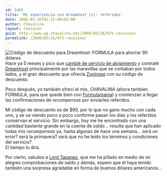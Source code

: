 ```yaml
---
id: 1465
title: 'Mi experiencia con Dreamhost (i): referidos'
date: 2006-05-16T01:15:08+02:00
author: Chavalina
layout: revision
guid: http://www.wp.chavalina.net/2006/05/16/675-revision/
permalink: /2006/05/16/675-revision/
---
```

<img class="imgizqda" src="http://formulamania.com/n/img/publicidad/dreamhost.png" alt="C&oacute;digo de descuento para Dreamhost: FORMULA para ahorrar 90 d&oacute;lares" /> Hace ya 5 meses y pico que <a href="http://chavalina.net/comentar.php?idpost=618" target="_blank">cambi&eacute; de servicio de alojamiento</a> y contrat&eacute; <a href="http://www.dreamhost.com/r.cgi?chavalina" target="_blank">Dreamhost</a> principalmente por las maravillas que se contaban por todos lados, y el gran descuento que ofrec&iacute;a <a href="http://mundogeek.net/archivos/2006/01/08/alojamiento-con-20gb-de-espacio-y-1000gb-de-ancho-de-banda-por-2-euros-al-mes/" target="_blank">Zootropo</a> con su c&oacute;digo de descuento.

Poco despu&eacute;s, yo tambi&eacute;n ofrec&iacute; el m&iacute;o, CHAVALINA (ahora tambi&eacute;n FORMULA, para que quede bien con <a href="http://formulamania.com/news/index.php" target="_blank">Formulamania</a>) y comienzan a llegar las confirmaciones de _recompensas_ por enviarles referidos.

Mi c&oacute;digo de descuento es de $90, por lo que no gano mucho con cada uno, y se va viendo poco a poco conforme pasan los d&iacute;as y los referidos conservan el servicio. Sin embargo, hoy me he encontrado con una cantidad bastante grande en la cuenta de _saldo_&#8230; resulta que han aplicado todas mis _recompensas_ ya, hasta algunas de hace una semana&#8230; ser&aacute; un error? ser&aacute; la primavera? ser&aacute; que no he le&iacute;do los t&eacute;rminos y condiciones del servicio?  
El tiempo lo dir&aacute;.

Por cierto, saludos a <a href="http://tapanez.com/" target="_blank">Lord Tapanez</a>, que me ha pillado en medio de mi alegres comprobaciones de saldo y dem&aacute;s, espero que &eacute;l haya tenido tambi&eacute;n una sorpresa agradable en forma de buenos d&oacute;lares americanos&#8230;